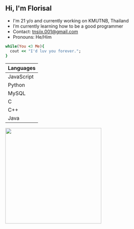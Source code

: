 ## Hi, I'm Florisal
<!--
**TNSIX/TNSIX** is a ✨ _special_ ✨ repository because its `README.md` (this file) appears on your GitHub profile.
Here are some ideas to get you started:
-->
- I'm 21 y/o and currently working on KMUTNB, Thailand
- I’m currently learning how to be a good programmer
- Contact: tnsiix.001@gmail.com
- Pronouns: He/Him
```ruby
while(You <3 Me){
  cout << "I'd luv you forever.";
}
```
<!--
- 👯 I’m looking to collaborate on ...
- 🤔 I’m looking for help with ...
- 💬 Ask me about ...
- ⚡ Fun fact: ...
-->
| Languages |
|-----------|
| JavaScript |
| Python |
| MySQL |
| C |
| C++ |
| Java |
<picture>
 <source media="(prefers-color-scheme: dark)" srcset="https://i.pinimg.com/736x/15/b5/3b/15b53b5a9b19e4d3af1484825c5f93ca.jpg">
 <source media="(prefers-color-scheme: light)" srcset="https://i.pinimg.com/736x/2d/c9/2f/2dc92fd28e44db59fcce4cda429ef101.jpg">
 <img width="300px" alt="" src="https://i.pinimg.com/736x/6f/27/59/6f27598098429a7fcaafa060a92a9fe8.jpg">
</picture>
